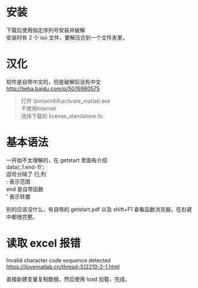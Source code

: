 # 安装
下载后使用指定序列号安装并破解  
安装时有 2 个 iso 文件，要解压合到一个文件夹里，

# 汉化
软件是自带中文的，但是破解后没有中文  
http://tieba.baidu.com/p/5076980575

>打开 \bin\win64\activate_matlab.exe  
>不使用Internet  
>选择下载的 license_standalone.lic

# 基本语法
一开始不太理解的，在 getstart 里面有介绍  
data(:,1:end-1)';  
逗号分隔了 行,列  
: 表示范围  
end 是自带函数  
' 表示转置
  
别的应该没什么，有自带的 getstart.pdf 以及 shift+F1 查看函数浏览器，在右键中都很完整。

# 读取 excel 报错
Invalid character code sequence detected  
https://ilovematlab.cn/thread-512210-2-1.html  

直接新建变量复制数据，然后使用 load 加载，完成。